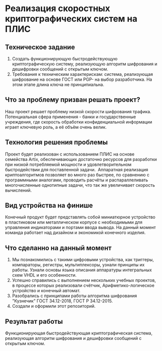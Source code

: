 # Реализация скоростных криптографических систем на ПЛИС

## Техническое задание
1. Создать функционирующую быстродействующую криптографическую систему, реализующую алгоритм шифрования и дешифровки сообщений с открытым ключом.
2. Требования к техническим характерискам: система, реализующая шифрование на основе ГОСТ или PGP- на выбор разработчика. На этом этапе длина ключа не принципиальна.

## Что за проблему призван решать проект?
Наш проект решает проблему низкой скорости шифрования трафика. Потенциальная сфера применения - банки и государственные учреждения, где скорость обработки конфиденциальной информации играет ключевую роль, а её объём очень велик.

## Технология решения проблемы
Проект будет реализован с использованием ПЛИС на основе семейства Artix, обеспечивающих достаточно ресурсов для разработки при низкой потребляемой мощности и удовлетворительном быстродействии для поставленной задачи.  Аппаратная реализация криптоалгоритмов позволяет во много раз быстрее, по сравнению с программными аналогами, проводить расчёты и распараллеливать многочисленные однотипные задачи, что так же увеличивает скорость вычислений. 

## Вид устройства на финише
Конечный продукт будет представлять собой миниатюрное устройство в пластиковом или металлическом корпусе с необходимыми для управления индикаторами и портами ввода вывода. На данный момент команда работает над дизайном и экономикой конечного изделия.

## Что сделанно на данный момент
1. Мы познакомились с такими цифровыми устройства, как триггеры, компараторы, регистры, мультиплексоры, узнали принципы их работы.
Узнали основы языка описания аппаратуры интегральных схем VHDL и его особенности.
2. Успешно справились с выполнением нескольких учебных проектов, в процессе которых реализовали счётчик, Арифметико-логическое устройство и конечный автомат.
3. Разобрались с принципами работы алгоритма шифрования "Кузнечик" ГОСТ 34.12-2018, ГОСТ Р 34.12-2015.
4. Создали и оформили этот репозиторий.

## Результат работы
Функционирующая быстродействующая криптографическая система, реализующая алгоритм шифрования и дешифровки сообщений с открытым ключом.
